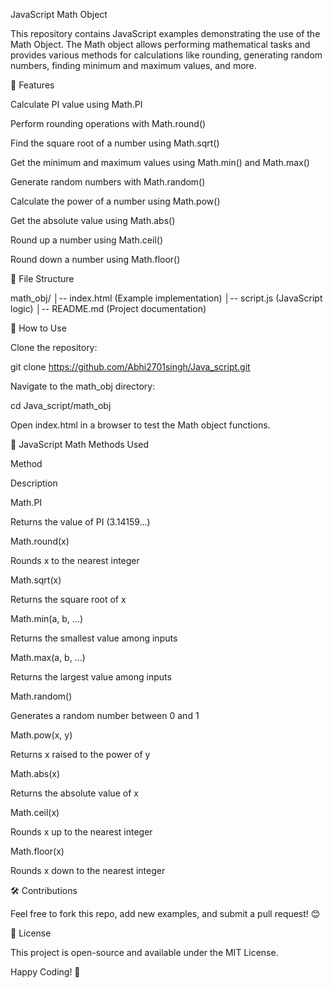JavaScript Math Object

This repository contains JavaScript examples demonstrating the use of the Math Object. The Math object allows performing mathematical tasks and provides various methods for calculations like rounding, generating random numbers, finding minimum and maximum values, and more.

📌 Features

Calculate PI value using Math.PI

Perform rounding operations with Math.round()

Find the square root of a number using Math.sqrt()

Get the minimum and maximum values using Math.min() and Math.max()

Generate random numbers with Math.random()

Calculate the power of a number using Math.pow()

Get the absolute value using Math.abs()

Round up a number using Math.ceil()

Round down a number using Math.floor()

📂 File Structure

math_obj/
│-- index.html  (Example implementation)
│-- script.js   (JavaScript logic)
│-- README.md   (Project documentation)

🚀 How to Use

Clone the repository:

git clone https://github.com/Abhi2701singh/Java_script.git

Navigate to the math_obj directory:

cd Java_script/math_obj

Open index.html in a browser to test the Math object functions.

📖 JavaScript Math Methods Used

Method

Description

Math.PI

Returns the value of PI (3.14159...)

Math.round(x)

Rounds x to the nearest integer

Math.sqrt(x)

Returns the square root of x

Math.min(a, b, ...)

Returns the smallest value among inputs

Math.max(a, b, ...)

Returns the largest value among inputs

Math.random()

Generates a random number between 0 and 1

Math.pow(x, y)

Returns x raised to the power of y

Math.abs(x)

Returns the absolute value of x

Math.ceil(x)

Rounds x up to the nearest integer

Math.floor(x)

Rounds x down to the nearest integer

🛠️ Contributions

Feel free to fork this repo, add new examples, and submit a pull request! 😊

📜 License

This project is open-source and available under the MIT License.

Happy Coding! 🚀
